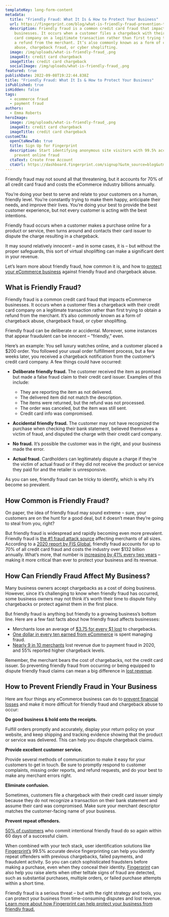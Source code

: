 ```yaml
---
templateKey: long-form-content
metadata:
  title: "Friendly Fraud: What It Is & How to Protect Your Business"
  url: https://fingerprint.com/blog/what-is-friendly-fraud-prevention-tips
  description: Friendly fraud is a common credit card fraud that impacts eCommerce
    businesses. It occurs when a customer files a chargeback with their credit
    card company on a legitimate transaction rather than first trying to obtain
    a refund from the merchant. It’s also commonly known as a form of chargeback
    abuse, chargeback fraud, or cyber shoplifting.
  image: /img/uploads/what-is-friendly-fraud_.png
  imageAlt: credit card chargeback
  imageTitle: credit card chargeback
  socialImage: /img/uploads/what-is-friendly-fraud_.png
featured: true
publishDate: 2022-09-08T19:22:44.838Z
title: "Friendly Fraud: What It Is & How to Protect Your Business"
isPublished: true
isHidden: false
tags:
  - ecommerce fraud
  - payment fraud
authors:
  - Emma Roberts
heroImage:
  image: /img/uploads/what-is-friendly-fraud_.png
  imageAlt: credit card chargeback
  imageTitle: credit card chargeback
customCTA:
  openCtaNewTab: true
  title: Sign Up for Fingerprint
  description: Start identifying anonymous site visitors with 99.5% accuracy to
    prevent online fraud
  ctaText: Create Free Account
  ctaUrl: https://dashboard.fingerprint.com/signup?&utm_source=blog&utm_medium=website&utm_campaign=blog
---
```

Friendly fraud may not sound all that threatening, but it accounts for 70% of all credit card fraud and costs the eCommerce industry billions annually.

You’re doing your best to serve and relate to your customers on a human, friendly level. You’re constantly trying to make them happy, anticipate their needs, and improve their lives. You’re doing your best to provide the best customer experience, but not every customer is acting with the best intentions.

Friendly fraud occurs when a customer makes a purchase online for a product or service, then turns around and contacts their card issuer to dispute the charge resulting in a chargeback.

It may sound relatively innocent – and in some cases, it is – but without the proper safeguards, this sort of virtual shoplifting can make a significant dent in your revenue.

Let’s learn more about friendly fraud, how common it is, and how to [protect your eCommerce business](https://fingerprint.com/blog/guide-to-ecommerce-merchant-fraud-protection/) against friendly fraud and chargeback abuse.

## What is Friendly Fraud?

Friendly fraud is a common credit card fraud that impacts eCommerce businesses. It occurs when a customer files a chargeback with their credit card company on a legitimate transaction rather than first trying to obtain a refund from the merchant. It’s also commonly known as a form of chargeback abuse, chargeback fraud, or cyber shoplifting.

Friendly fraud can be deliberate or accidental. Moreover, some instances that appear fraudulent can be innocent – "friendly,” even.

Here’s an example: You sell luxury watches online, and a customer placed a $200 order. You followed your usual order fulfillment process, but a few weeks later, you received a chargeback notification from the customer’s credit card company. A few things could have occurred:

* **Deliberate friendly fraud.** The customer received the item as promised but made a false fraud claim to their credit card issuer. Examples of this include:

  * They are reporting the item as not delivered. 
  * The delivered item did not match the description. 
  * The items were returned, but the refund was not processed.
  * The order was canceled, but the item was still sent. 
  * Credit card info was compromised.
* **Accidental friendly fraud.** The customer may not have recognized the purchase when checking their bank statement, believed themselves a victim of fraud, and disputed the charge with their credit card company.
* **No fraud.** It’s possible the customer was in the right, and your business made the error.
* **Actual fraud.** Cardholders can legitimately dispute a charge if they’re the victim of actual fraud or if they did not receive the product or service they paid for and the retailer is unresponsive.

As you can see, friendly fraud can be tricky to identify, which is why it’s become so prevalent.

## How Common is Friendly Fraud?

On paper, the idea of friendly fraud may sound extreme – sure, your customers are on the hunt for a good deal, but it doesn’t mean they’re going to steal from you, right?

But friendly fraud is widespread and rapidly becoming even more prevalent. Friendly fraud is [the #1 fraud attack source](https://www.cybersource.com/en-us/blog/2021/combating-friendly-fraud.html) affecting merchants of all sizes. According to a [2020 report by FIS Global](https://www.fisglobal.com/en/insights/merchant-solutions-worldpay/article/chargebacks-tackling-the-hidden-impact-on-pandemic-payments), friendly fraud accounts for up to 70% of all credit card fraud and costs the industry over $132 billion annually. What’s more, that number is [increasing by 41% every two years](https://www.fisglobal.com/en/insights/merchant-solutions-worldpay/article/chargebacks-tackling-the-hidden-impact-on-pandemic-payments) – making it more critical than ever to protect your business and its revenue. 

## How Can Friendly Fraud Affect My Business?

Many business owners accept chargebacks as a cost of doing business. However, since it’s challenging to know when friendly fraud has occurred, some business owners may not think it’s worth their time to dispute fishy chargebacks or protect against them in the first place.

But friendly fraud is anything but friendly to a growing business’s bottom line. Here are a few fast facts about how friendly fraud affects businesses:

* Merchants lose an average of [$3.75 for every $1 lost](https://risk.lexisnexis.com/insights-resources/research/us-ca-true-cost-of-fraud-study) to chargebacks. 
* [One dollar in every ten earned from eCommerce](https://www.cybersource.com/en-us/solutions/fraud-and-risk-management/fraud-report.html) is spent managing fraud.
* [Nearly 9 in 10 merchants](https://offers.worldpayglobal.com/global-payment-risk.htm) lost revenue due to payment fraud in 2020, and 55% reported higher chargeback levels. 

Remember, the merchant bears the cost of chargebacks, not the credit card issuer. So preventing friendly fraud from occurring or being equipped to dispute friendly fraud claims can mean a big difference in [lost revenue](https://fingerprint.com/blog/prevent-credit-card-chargeback-fraud/).

## How to Prevent Friendly Fraud in Your Business

Here are four things any eCommerce business can do to [prevent financial losses](https://fingerprint.com/blog/chargeback-prevention-tips-for-ecommerce-merchants/) and make it more difficult for friendly fraud and chargeback abuse to occur:

**Do good business & hold onto the receipts.**

Fulfill orders promptly and accurately, display your return policy on your website, and keep shipping and tracking evidence showing that the product or service was delivered. This can help you dispute chargeback claims.

**Provide excellent customer service.**

Provide several methods of communication to make it easy for your customers to get in touch. Be sure to promptly respond to customer complaints, missing order reports, and refund requests, and do your best to make any merchant errors right. 

**Eliminate confusion.**

Sometimes, customers file a chargeback with their credit card issuer simply because they do not recognize a transaction on their bank statement and assume their card was compromised. Make sure your merchant descriptor matches the customer-facing name of your business.

**Prevent repeat offenders.**

[50% of customers](https://www.fisglobal.com/en/insights/merchant-solutions-worldpay/article/chargebacks-tackling-the-hidden-impact-on-pandemic-payments) who commit intentional friendly fraud do so again within 60 days of a successful claim. 

When combined with your tech stack, user identification solutions like [Fingerprint’s](https://fingerprint.com/) 99.5% accurate device fingerprinting can help you identify repeat offenders with previous chargebacks, failed payments, and fraudulent activity. So you can catch sophisticated fraudsters before making a purchase, even when they conceal their identity. [Fingerprint](https://fingerprint.com/blog/chargeback-prevention-tips-for-ecommerce-merchants/) can also help you raise alerts when other telltale signs of fraud are detected, such as substantial purchases, multiple orders, or failed purchase attempts within a short time.

Friendly fraud is a serious threat – but with the right strategy and tools, you can protect your business from time-consuming disputes and lost revenue. [Learn more about how Fingerprint can help protect your business from friendly fraud.](https://fingerprint.com/payment-fraud/?utm_source=blog&utm_medium=website&utm_campaign=blog)